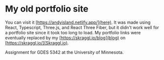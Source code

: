 # My old portfolio site
You can visit it [https://andyisland.netlify.app/](here). It was made using React, Typescript, Three.js, and React Three Fiber, but it didn't work well for a portfolio site since it took too long to load. My portfolio links were eventually replaced by my [https://skraggl.io/blog](blog) on [https://skraggl.io/](Skraggl.io).

Assignment for GDES 5342 at the University of Minnesota.

